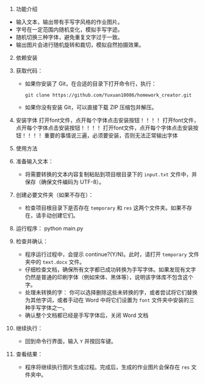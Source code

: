 1. 功能介绍

-   输入文本，输出带有手写字风格的作业图片。
-   字号在一定范围内随机变化，模拟手写字迹。
-   随机切换三种字体，避免重复文字过于一致。
-   输出图片会进行随机旋转和裁切，模拟自然拍摄效果。
2. 依赖安装

1.  获取代码：
    -   如果你安装了 Git，在合适的目录下打开命令行，执行：
        ```
        git clone https://github.com/Yuxuan10086/homework_creator.git
        ```
    -   如果你没有安装 Git，可以直接下载 ZIP 压缩包并解压。
2. 安装字体
   打开font文件，点开每个字体点击安装按钮！！！！
   打开font文件，点开每个字体点击安装按钮！！！！
   打开font文件，点开每个字体点击安装按钮！！！！
   重要的事情说三遍，必须要安装，否则无法正常输出字体

3. 使用方法

1.  准备输入文本：
    -   将需要转换的文本内容复制粘贴到项目根目录下的 `input.txt` 文件中，并保存（确保文件编码为 UTF-8）。
2.  创建必要文件夹（如果不存在）：
    -   检查项目根目录下是否存在 `temporary` 和 `res` 这两个文件夹。如果不存在，请手动创建它们。
3.  运行程序：
        python main.py

4.  检查并确认：
    -   程序运行过程中，会提示 continue?(Y/N)。此时，请打开 `temporary` 文件夹中的 `text.docx` 文件。
    -   仔细检查文档，确保所有文字都已成功转换为手写字体。如果发现有文字仍然是普通的印刷字体（例如宋体、黑体等），说明该字体库不包含这个字。
    -   处理未转换的字： 你可以选择删除这些未转换的字，或者尝试将它们替换为其他字词，或者手动在 Word 中将它们设置为 `font` 文件夹中安装的三种手写字体之一。
    -   确认整个文档都已经是手写字体后，关闭 Word 文档
5.  继续执行：
    -   回到命令行界面，输入 `Y` 并按回车键。
6.  查看结果：
    -   程序将继续执行图片生成过程。完成后，生成的作业图片会保存在 `res` 文件夹中。
